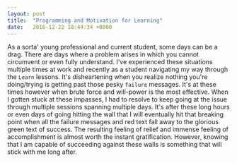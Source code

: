 ```yaml
---
layout: post
title:  "Programming and Motivation for Learning"
date:   2016-12-22 18:44:34 +0000
---
```


As a sorta' young professional and current student, some days can be a drag. There are days where a problem arises in which you cannot circumvent or even fully understand. I've experienced these situations multiple times at work and recently  as a student navigating my way through the `Learn` lessons. It's disheartening when you realize nothing you're doing/trying is getting past those pesky `failure` messages. It's at these times however when brute force and will-power is the most effective. When I gotten stuck at these impasses, I had to resolve to keep going at the issue through multiple sessions spanning multiple days. It's after these long hours or even days of going hitting the wall that I will eventually hit that breaking point when all the failure messages and red text fall away to the glorious green text of success. The resulting feeling of relief and immense feeling of accomplishment is almost worth the instant gratification. However, knowing that I am capable of succeeding against these walls is something that will stick with me long after. 
